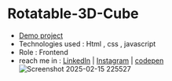 # Rotatable-3D-Cube
- [Demo project](https://aliasgharhasanzadeh.github.io/Rotatable-3D-Cube/)
- Technologies used : Html , css , javascript
- Role : Frontend
- reach me in : [LinkedIn](https://www.linkedin.com/in/aliasghar-hasanzadeh/) | [Instagram](https://www.instagram.com/aliasghar.dev?igsh=cmg5ZnJvMDMxODdu) | [codepen](https://codepen.io/Aliasghar-Hasanzadeh)
![Screenshot 2025-02-15 225527](https://github.com/user-attachments/assets/c4d9712e-bb2b-4dd6-a650-1e3280abbaf6)
